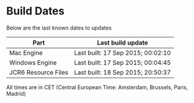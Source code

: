 # Build Dates

Below are the last known dates to updates

Part | Last build update
-----|-----
Mac Engine | Last built: 17 Sep 2015; 00:02:10
Windows Engine | Last built: 17 Sep 2015; 00:04:45
JCR6 Resource Files | Last built: 18 Sep 2015; 20:50:37
All times are in CET (Central European Time: Amsterdam, Brussels, Paris, Madrid)



